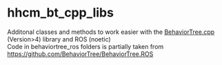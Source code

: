 # hhcm_bt_cpp_libs

Additonal classes and methods to work easier with the [BehaviorTree.cpp](https://www.behaviortree.dev/) (Version>4) library and ROS (noetic)  
Code in behaviortree_ros folders is partially taken from https://github.com/BehaviorTree/BehaviorTree.ROS
